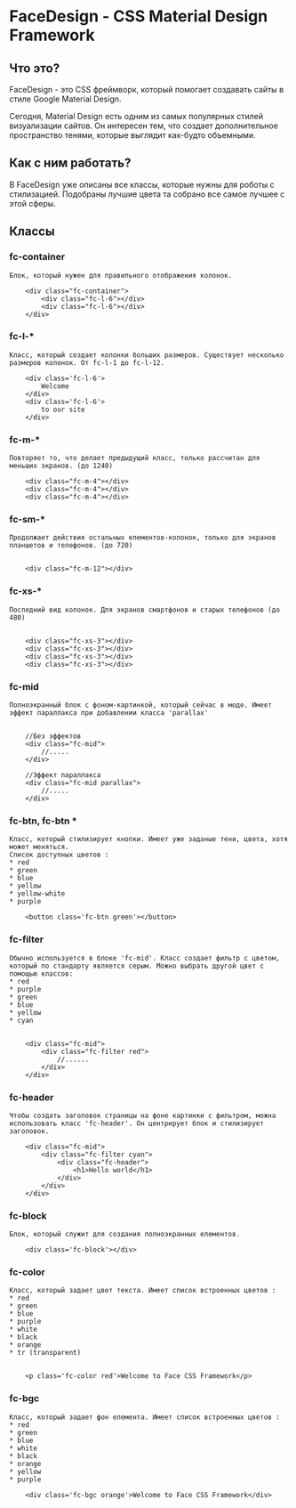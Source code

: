 # FaceDesign - CSS Material Design Framework

## Что это?

FaceDesign - это CSS фреймворк, который помогает создавать сайты в стиле Google Material Design. 

Сегодня, Material Design есть одним из самых популярных стилей визуализации сайтов. Он интересен тем, что создает дополнительное пространство тенями, которые выглядит как-будто объемными.

## Как с ним работать?

В FaceDesign уже описаны все классы, которые нужны для роботы с стилизацией. Подобраны лучшие цвета та собрано все самое лучшее с этой сферы.

## Классы

### fc-container	
	Блок, который нужен для правильного отображения колонок.

		<div class="fc-container">
			<div class="fc-l-6"></div>
			<div class="fc-l-6"></div>
		</div>

### fc-l-*
	Класс, который создает колонки больших размеров. Существует несколько размеров колонок. От fc-l-1 до fc-l-12. 

		<div class='fc-l-6'>
			Welcome
		</div>
		<div class='fc-l-6'>
			to our site
		</div>

### fc-m-*
	Повторяет то, что делает предыдущий класс, только рассчитан для меньших экранов. (до 1240)

		<div class="fc-m-4"></div>
		<div class="fc-m-4"></div>
		<div class="fc-m-4"></div>

### fc-sm-*
	Продолжает действия остальных елементов-колонок, только для экранов планшетов и телефонов. (до 720)


		<div class="fc-m-12"></div>


### fc-xs-*
	Последний вид колонок. Для экранов смартфонов и старых телефонов (до 480)


		<div class="fc-xs-3"></div>
		<div class="fc-xs-3"></div>
		<div class="fc-xs-3"></div>
		<div class="fc-xs-3"></div>


### fc-mid
	Полноэкранный блок с фоном-картинкой, который сейчас в моде. Имеет эффект параллакса при добавлении класса 'parallax'


		//Без эффектов
		<div class="fc-mid">
			//.....
		</div>

		//Эффект параллакса
		<div class="fc-mid parallax">
			//.....
		</div>


### fc-btn, fc-btn *
	Класс, который стилизирует кнопки. Имеет уже заданые тени, цвета, хотя может меняться. 
	Список доступных цветов :
	* red
	* green
	* blue
	* yellow
	* yellow-white
	* purple

		<button class='fc-btn green'></button>



### fc-filter
	Обычно используется в блоке 'fc-mid'. Класс создает фильтр с цветом, который по стандарту является серым. Можно выбрать другой цвет с помощью классов: 
	* red
	* purple
	* green
	* blue
	* yellow
	* cyan


		<div class="fc-mid">
			<div class="fc-filter red">
				//......
			</div>
		</div>


### fc-header
	Чтобы создать заголовок страницы на фоне картинки с фильтром, можна использовать класс 'fc-header'. Он центрирует блок и стилизирует заголовок.

		<div class="fc-mid">
			<div class="fc-filter cyan">
				<div class="fc-header">
					<h1>Hello world</h1>
				</div>
			</div>
		</div>


### fc-block
	Блок, который служит для создания полноэкранных елементов.

		<div class='fc-block'></div>


### fc-color
	Класс, который задает цвет текста. Имеет список встроенных цветов :
	* red
	* green
	* blue
	* purple
	* white
	* black
	* orange
	* tr (transparent)


		<p class='fc-color red'>Welcome to Face CSS Framework</p>


### fc-bgc
	Класс, который задает фон елемента. Имеет список встроенных цветов : 
	* red
	* green
	* blue
	* white
	* black
	* orange
	* yellow
	* purple

		<div class='fc-bgc orange'>Welcome to Face CSS Framework</div>
